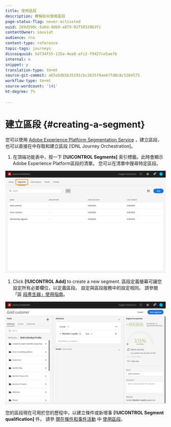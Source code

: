 ```yaml
---
title: 使用區段
description: 瞭解如何使用區段
page-status-flag: never-activated
uuid: 269d590c-5a6d-40b9-a879-02f5033863fc
contentOwner: sauviat
audience: rns
content-type: reference
topic-tags: journeys
discoiquuid: 5df34f55-135a-4ea8-afc2-f9427ce5ae7b
internal: n
snippet: y
translation-type: tm+mt
source-git-commit: a65a5db5b35291cbc2635f9ae67fd8c8c5284575
workflow-type: tm+mt
source-wordcount: '141'
ht-degree: 7%

---
```




# 建立區段 {#creating-a-segment}

您可以使用 [Adobe Experience Platform Segmentation Service](https://docs.adobe.com/content/help/en/experience-platform/segmentation/home.html) ，建立區段，也可以直接在中存取和建立區段 [!DNL Journey Orchestration]。

1. 在頂端功能表中，按一下 **[!UICONTROL Segments]** 索引標籤。此時會顯示Adobe Experience Platform區段的清單。 您可以在清單中搜尋特定區段。

![](../assets/segment1.png)

1. Click **[!UICONTROL Add]** to create a new segment. 區段定義螢幕可讓您設定所有必要欄位，以定義區段。 設定與區段服務中的設定相同。 請參閱「區 [段產生器」使用指南](https://docs.adobe.com/content/help/en/experience-platform/segmentation/ui/overview.html)。

![](../assets/segment2.png)

您的區段現在可用於您的歷程中，以建立條件或新增事 **[!UICONTROL Segment qualification]** 件。 請參 [閱在條件和事件活動](../segment/using-a-segment.md) 中 [使用區段](../building-journeys/segment-qualification-events.md)。